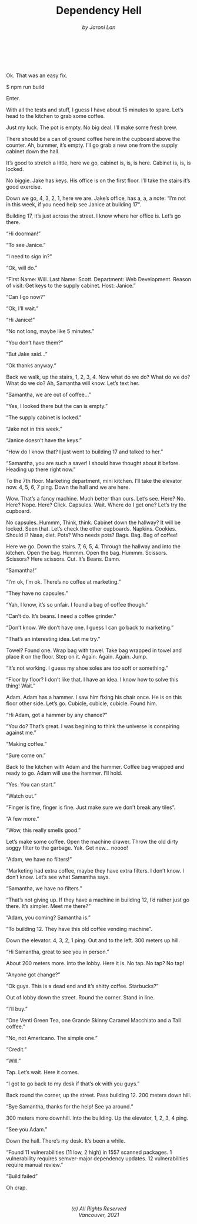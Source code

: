 <!-- Header -->
<br /><br /><br /><br /><br /><br /><br /><br /><br />
<h1 align=center>Dependency Hell</h1>
<h6 align=center>by Jaroni Lan</h6>
<br /><br /><br /><br />
<!-- End Header -->

<!-- Body -->
Ok. That was an easy fix.

$ npm run build

Enter.

With all the tests and stuff, I guess I have about 15 minutes to spare. Let’s head to the kitchen to grab some coffee. 

Just my luck. The pot is empty. No big deal. I’ll make some fresh brew.

There should be a can of ground coffee here in the cupboard above the counter. Ah, bummer, it’s empty. I’ll go grab a new one from the supply cabinet down the hall.

It’s good to stretch a little, here we go, cabinet is, is, is here. Cabinet is, is, is locked.

No biggie. Jake has keys. His office is on the first floor. I’ll take the stairs it’s good exercise.

Down we go, 4, 3, 2, 1, here we are. Jake’s office, has a, a, a note: “I’m not in this week, if you need help see Janice at building 17”.

Building 17, it’s just across the street. I know where her office is. Let’s go there. 

“Hi doorman!”

“To see Janice.”

“I need to sign in?”

“Ok, will do.”

“First Name: Will. Last Name: Scott. Department: Web Development. Reason of visit: Get keys to the supply cabinet. Host: Janice.”

“Can I go now?”

“Ok, I’ll wait.”

“Hi Janice!”

“No not long, maybe like 5 minutes.”

“You don’t have them?” 

“But Jake said...”

“Ok thanks anyway.”

Back we walk, up the stairs, 1, 2, 3, 4. Now what do we do? What do we do? What do we do? Ah, Samantha will know. Let’s text her.

“Samantha, we are out of coffee...”

“Yes, I looked there but the can is empty.”

“The supply cabinet is locked.”

“Jake not in this week.”

“Janice doesn’t have the keys.”

“How do I know that? I just went to building 17 and talked to her.”

“Samantha, you are such a saver! I should have thought about it before. Heading up there right now.”

To the 7th floor. Marketing department, mini kitchen. I’ll take the elevator now. 4, 5, 6, 7 ping. Down the hall and we are here.

Wow. That’s a fancy machine. Much better than ours. Let’s see. Here? No. Here? Nope. Here? Click. Capsules. Wait. Where do I get one? Let’s try the cupboard.

No capsules. Hummm, Think, think. Cabinet down the hallway? It will be locked. Seen that. Let’s check the other cupboards. Napkins. Cookies. Should I? Naaa, diet. Pots? Who needs pots? Bags. Bag. Bag of coffee!

Here we go. Down the stairs. 7, 6, 5, 4. Through the hallway and into the kitchen. Open the bag. Hummm. Open the bag. Hummm. Scissors. Scissors? Here scissors. Cut. It’s Beans. Damn.

“Samantha!”

“I’m ok, I’m ok. There’s no coffee at marketing.”

“They have no capsules.”

“Yah, I know, it’s so unfair. I found a bag of coffee though.”

“Can’t do. It’s beans. I need a coffee grinder.”

“Don’t know. We don’t have one. I guess I can go back to marketing.”

“That’s an interesting idea. Let me try.”

Towel? Found one. Wrap bag with towel. Take bag wrapped in towel and place it on the floor. Step on it. Again. Again. Again. Jump.

“It’s not working. I guess my shoe soles are too soft or something.”

“Floor by floor? I don’t like that. I have an idea. I know how to solve this thing! Wait.”

Adam. Adam has a hammer. I saw him fixing his chair once. He is on this floor other side. Let’s go. Cubicle, cubicle, cubicle. Found him.

“Hi Adam, got a hammer by any chance?”

“You do? That’s great. I was begining to think the universe is conspiring against me.”

“Making coffee.”

“Sure come on.”

Back to the kitchen with Adam and the hammer. Coffee bag wrapped and ready to go. Adam will use the hammer. I’ll hold.

“Yes. You can start.”

“Watch out.”

“Finger is fine, finger is fine. Just make sure we don’t break any tiles”.

“A few more.”

“Wow, this really smells good.”

Let’s make some coffee. Open the machine drawer. Throw the old dirty soggy filter to the garbage. Yak. Get new... noooo!

“Adam, we have no filters!”

“Marketing had extra coffee, maybe they have extra filters. I don’t know. I don’t know. Let’s see what Samantha says.

“Samantha, we have no filters.”

“That’s not giving up. If they have a machine in building 12, I’d rather just go there. It’s simpler. Meet me there?”

“Adam, you coming? Samantha is.”

“To building 12. They have this old coffee vending machine”.

Down the elevator. 4, 3, 2, 1 ping. Out and to the left. 300 meters up hill.

“Hi Samantha, great to see you in person.”

About 200 meters more. Into the lobby. Here it is. No tap. No tap? No tap!

“Anyone got change?” 

“Ok guys. This is a dead end and it’s shitty coffee. Starbucks?”

Out of lobby down the street. Round the corner. Stand in line.

“I’ll buy.”

“One Venti Green Tea, one Grande Skinny Caramel Macchiato and a Tall coffee.”

“No, not Americano. The simple one.”

“Credit.”

“Will.”

Tap. Let’s wait. Here it comes.

“I got to go back to my desk if that’s ok with you guys.”

Back round the corner, up the street. Pass building 12. 200 meters down hill.

“Bye Samantha, thanks for the help! See ya around.”

300 meters more downhill. Into the building. Up the elevator, 1, 2, 3, 4 ping.

“See you Adam.”

Down the hall. There’s my desk. It’s been a while.

“Found 11 vulnerabilities (11 low, 2 high) in 1557 scanned packages. 1 vulnerability requires semver-major dependency updates. 12 vulnerabilities require manual review.”

“Build failed”

Oh crap. 

<!-- End Body -->

<!-- Footer -->
#
<h6 align=center>(c) All Rights Reserved<br />
Vancouver, 2021</h6>
<!-- End Footer -->
